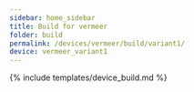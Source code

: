 ```yaml
---
sidebar: home_sidebar
title: Build for vermeer
folder: build
permalink: /devices/vermeer/build/variant1/
device: vermeer_variant1
---
```

{% include templates/device_build.md %}
